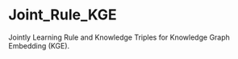 # Joint_Rule_KGE
Jointly Learning Rule and Knowledge Triples for Knowledge Graph Embedding (KGE).
<script type="text/javascript" src="http://cdn.mathjax.org/mathjax/latest/MathJax.js?config=default"> $x_1^2+y_1^2$</script>
